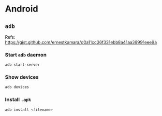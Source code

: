# Android

## `adb`

Refs: https://gist.github.com/ernestkamara/d0a11cc36f331ebb8a41aa36991eee9a

### Start `adb` daemon

```bash
adb start-server
```

### Show devices

```bash
adb devices
```

### Install `.apk`

```bash
adb install <filename>
```

